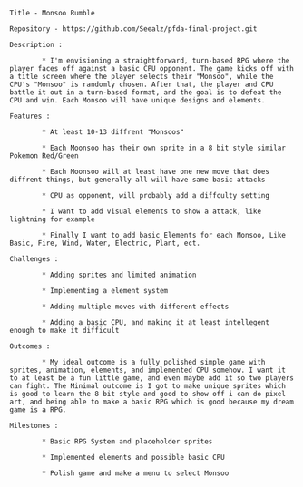     Title - Monsoo Rumble

    Repository - https://github.com/Seealz/pfda-final-project.git

    Description :

            * I'm envisioning a straightforward, turn-based RPG where the player faces off against a basic CPU opponent. The game kicks off with a title screen where the player selects their "Monsoo", while the CPU's "Monsoo" is randomly chosen. After that, the player and CPU battle it out in a turn-based format, and the goal is to defeat the  CPU and win. Each Monsoo will have unique designs and elements. 

    Features :

            * At least 10-13 diffrent "Monsoos"

            * Each Moonsoo has their own sprite in a 8 bit style similar Pokemon Red/Green 

            * Each Moonsoo will at least have one new move that does diffrent things, but generally all will have same basic attacks

            * CPU as opponent, will probably add a diffculty setting

            * I want to add visual elements to show a attack, like lightning for example

            * Finally I want to add basic Elements for each Monsoo, Like Basic, Fire, Wind, Water, Electric, Plant, ect.

    Challenges :

            * Adding sprites and limited animation

            * Implementing a element system

            * Adding multiple moves with different effects

            * Adding a basic CPU, and making it at least intellegent enough to make it difficult 

    Outcomes : 

            * My ideal outcome is a fully polished simple game with sprites, animation, elements, and implemented CPU somehow. I want it to at least be a fun little game, and even maybe add it so two players can fight. The Minimal outcome is I got to make unique sprites which is good to learn the 8 bit style and good to show off i can do pixel art, and being able to make a basic RPG which is good because my dream game is a RPG.

    Milestones :

            * Basic RPG System and placeholder sprites

            * Implemented elements and possible basic CPU

            * Polish game and make a menu to select Monsoo
            